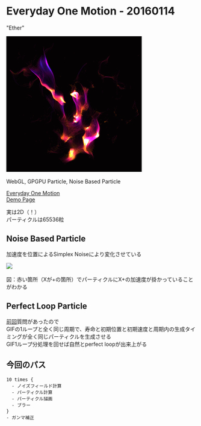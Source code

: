 # Everyday One Motion - 20160114  

"Ether"  

![](20160114.gif)  

WebGL, GPGPU Particle, Noise Based Particle  

[Everyday One Motion](http://motions.work/motion/63)  
[Demo Page](http://fms-cat-eom.github.io/20160114)  

実は2D（！）  
パーティクルは65536粒  

## Noise Based Particle
加速度を位置によるSimplex Noiseにより変化させている  

![](noisebasedparticle.gif)

図：赤い箇所（Xが+の箇所）でパーティクルにX+の加速度が掛かっていることがわかる

## Perfect Loop Particle
[前回](https://github.com/FMS-Cat/eom_20160107)質問があったので  
GIFの1ループと全く同じ周期で、寿命と初期位置と初期速度と周期内の生成タイミングが全く同じパーティクルを生成させる  
GIF1ループ分処理を回せば自然とperfect loopが出来上がる

## 今回のパス
    10 times {
      - ノイズフィールド計算
      - パーティクル計算
      - パーティクル描画
      - ブラー
    }
    - ガンマ補正

